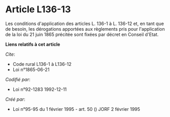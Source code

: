 # Article L136-13

Les conditions d'application des articles L. 136-1 à L. 136-12 et, en tant que de besoin, les dérogations apportées aux
règlements pris pour l'application de la loi du 21 juin 1865 précitée sont fixées par décret en Conseil d'Etat.

**Liens relatifs à cet article**

_Cite_:

  - Code rural L136-1 à L136-12
  - Loi n°1865-06-21

_Codifié par_:

  - Loi n°92-1283 1992-12-11

_Créé par_:

  - Loi n°95-95 du 1 février 1995 - art. 50 () JORF 2 février 1995
